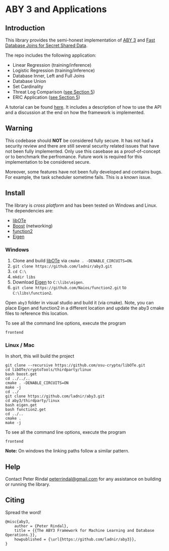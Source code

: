 # ABY 3 and Applications
 
## Introduction
 
This library provides the semi-honest implementation of [ABY 3](https://eprint.iacr.org/2018/403.pdf) and [Fast Database Joins for Secret Shared Data](https://eprint.iacr.org/2019/518.pdf).

The repo includes the following application:
 * Linear Regression (training/inference)
 * Logistic Regression (training/inference)
 * Database Inner, Left and Full Joins
 * Database Union
 * Set Cardinality
 * Threat Log Comparison ([see Section 5](https://eprint.iacr.org/2019/518.pdf))
 * ERIC Application ([see Section 5](https://eprint.iacr.org/2019/518.pdf))

A tutorial can be found [here](https://github.com/ladnir/aby3/blob/master/frontend/aby3Tutorial.cpp). It includes a description of how to use the API and a discussion at the end on how the framework is implemented.

## Warning 

This codebase should **NOT** be considered fully secure. It has not had a security review and there are still several security related issues that have not been fully implemented. Only use this casebase as a proof-of-concept or to benchmark the perfromance. Future work is required for this implementation to be considered secure. 

Moreover, some features have not been fully developed and contains bugs. For example, the task scheduler sometime fails. This is a known issue.

## Install
 
The library is *cross platform* and has been tested on Windows and Linux. The dependencies are:

 * [libOTe](https://github.com/osu-crypto/libOTe)
 * [Boost](http://www.boost.org/) (networking)
 * [function2](https://github.com/Naios/function2)
 * [Eigen](http://eigen.tuxfamily.org/index.php?title=Main_Page)

### Windows

 1) Clone and build [libOTe](https://github.com/osu-crypto/libOTe) via `cmake . -DENABLE_CIRCUITS=ON`. 
 2) `git clone https://github.com/ladnir/aby3.git`
 3) `cd C:\`
 4) `mkdir libs`
 5) Download [Eigen](http://eigen.tuxfamily.org/index.php?title=Main_Page) to `C:\libs\eigen`.
 6) `git clone https://github.com/Naios/function2.git`  to `C:\libs\function2`.

Open `aby3` folder in visual studio and build it (via cmake). Note, you can place Eigen and function2 in a different location and update the aby3 cmake files to reference this location.

To see all the command line options, execute the program 

`frontend` 


### Linux / Mac
 
In short, this will build the project

```
git clone --recursive https://github.com/osu-crypto/libOTe.git
cd libOTe/cryptoTools/thirdparty/linux
bash boost.get
cd ../../..
cmake . -DENABLE_CIRCUITS=ON
make -j
cd ../
git clone https://github.com/ladnir/aby3.git
cd aby3/thirdparty/linux
bash eigen.get
bash function2.get
cd ../..
cmake .
make -j
```

To see all the command line options, execute the program 
 
`frontend`

**Note:** On windows the linking paths follow a similar pattern.

## Help
 
Contact Peter Rindal peterrindal@gmail.com for any assistance on building  or running the library.

## Citing

 Spread the word!

```
@misc{aby3,
    author = {Peter Rindal},
    title = {{The ABY3 Framework for Machine Learning and Database Operations.}},
    howpublished = {\url{https://github.com/ladnir/aby3}},
}
```
